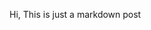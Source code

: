 <!--
.. title: Post 1
.. slug: post-1
.. date: 2015-09-11 13:13:03 UTC+05:30
.. tags: 
.. category: 
.. link: 
.. description: 
.. type: text
-->

Hi, This is just a markdown post
